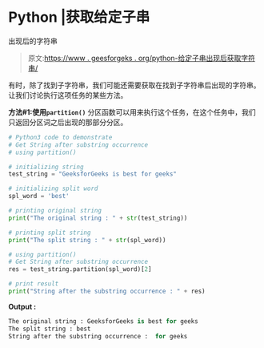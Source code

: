 # Python |获取给定子串

出现后的字符串

> 原文:[https://www . geesforgeks . org/python-给定子串出现后获取字符串/](https://www.geeksforgeeks.org/python-get-the-string-after-occurrence-of-given-substring/)

有时，除了找到子字符串，我们可能还需要获取在找到子字符串后出现的字符串。让我们讨论执行这项任务的某些方法。

**方法#1:使用`partition()`**
分区函数可以用来执行这个任务，在这个任务中，我们只返回分区词之后出现的那部分分区。

```py
# Python3 code to demonstrate
# Get String after substring occurrence
# using partition()

# initializing string 
test_string = "GeeksforGeeks is best for geeks"

# initializing split word
spl_word = 'best'

# printing original string 
print("The original string : " + str(test_string))

# printing split string 
print("The split string : " + str(spl_word))

# using partition()
# Get String after substring occurrence
res = test_string.partition(spl_word)[2]

# print result
print("String after the substring occurrence : " + res)
```

**Output :**

```py
The original string : GeeksforGeeks is best for geeks
The split string : best
String after the substring occurrence :  for geeks

```